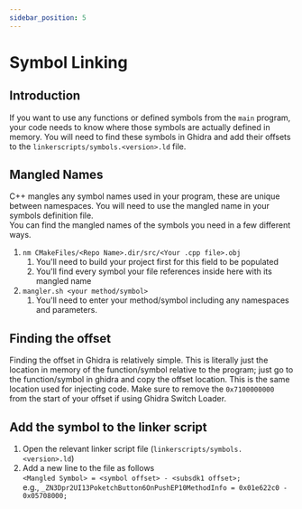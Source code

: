 ```yaml
---
sidebar_position: 5
---
```


# Symbol Linking

## Introduction

If you want to use any functions or defined symbols from the `main` program, your code needs to know where those symbols are actually defined in memory.
You will need to find these symbols in Ghidra and add their offsets to the `linkerscripts/symbols.<version>.ld` file.

## Mangled Names

C++ mangles any symbol names used in your program, these are unique between namespaces. You will need to use the mangled name in your symbols definition file.  
You can find the mangled names of the symbols you need in a few different ways.

1. `nm CMakeFiles/<Repo Name>.dir/src/<Your .cpp file>.obj`
   1. You'll need to build your project first for this field to be populated
   2. You'll find every symbol your file references inside here with its mangled name
2. `mangler.sh <your method/symbol>`
   1. You'll need to enter your method/symbol including any namespaces and parameters.

## Finding the offset

Finding the offset in Ghidra is relatively simple. This is literally just the location in memory of the function/symbol relative to the program; just go to the function/symbol in ghidra and copy the offset location. This is the same location used for injecting code. Make sure to remove the `0x7100000000` from the start of your offset if using Ghidra Switch Loader.

## Add the symbol to the linker script

1. Open the relevant linker script file (`linkerscripts/symbols.<version>.ld`)
2. Add a new line to the file as follows  
`<Mangled Symbol> = <symbol offset> - <subsdk1 offset>;`  
e.g., `_ZN3Dpr2UI13PoketchButton6OnPushEP10MethodInfo = 0x01e622c0 - 0x05708000;`
